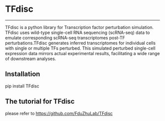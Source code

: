 # TFdisc 

***
TFdisc is a python library for Transcription factor perturbation simulation. TFdisc uses wild-type single-cell RNA sequencing (scRNA-seq) data to emulate corresponding scRNA-seq transcriptomes post-TF perturbations.TFdisc generates inferred transcriptomes for individual cells with single or multiple TFs perturbed. This simulated perturbed single-cell expression data mirrors actual experimental results, facilitating a wide range of downstream analyses.

## Installation

pip install TFdisc

## The tutorial for TFdisc

please refer to https://github.com/FduZhuLab/TFdisc

